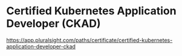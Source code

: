 # Certified Kubernetes Application Developer (CKAD)
https://app.pluralsight.com/paths/certificate/certified-kubernetes-application-developer-ckad
